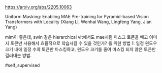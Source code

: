 https://arxiv.org/abs/2205.10063

Uniform Masking: Enabling MAE Pre-training for Pyramid-based Vision Transformers with Locality (Xiang Li, Wenhai Wang, Lingfeng Yang, Jian Yang)

mim이 좋은데, swin 같은 hierarchical vit에서도 mae처럼 마스크 토큰을 빼고 이미지 토큰만 사용해서 효율적으로 학습시킬 수 있을 것인가? 를 위한 방법 1: 일정 윈도우 크기 내에 일정 수의 토큰만 마스킹하고, 윈도우 크기를 줄여 마스킹 되지 않은 토큰만 걸러내는 방법.

#self_supervised 